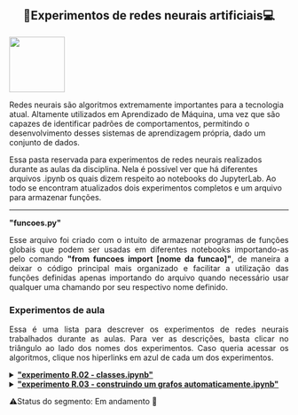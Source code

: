 <h2 align="center"> 🧠Experimentos de redes neurais artificiais💻 </h2>

<img src="https://user-images.githubusercontent.com/107013536/225460843-633e8f40-683f-4d8f-a420-c627d1d0a459.png" width="100" hight="100">

Redes neurais são algoritmos extremamente importantes para a tecnologia atual. Altamente utilizados em Aprendizado de Máquina, uma vez que são capazes de identificar padrões de comportamentos, permitindo o desenvolvimento desses sistemas de aprendizagem própria, dado um conjunto de dados.

Essa pasta reservada para experimentos de redes neurais realizados durante as aulas da disciplina. Nela é possível ver que há diferentes arquivos .ipynb os quais dizem respeito ao notebooks do JupyterLab. Ao todo se encontram atualizados dois experimentos completos e um arquivo para armazenar funções.

<hr>

<summary><b> "funcoes.py" </b></summary>
<p align="justify">
Esse arquivo foi criado com o intuito de armazenar programas de funções globais que podem ser usadas em diferentes notebooks importando-as pelo comando <b>"from funcoes import [nome da funcao]"</b>, de maneira a deixar o código principal mais organizado e facilitar a utilização das funções definidas apenas importando do arquivo quando necessário usar qualquer uma chamando por seu respectivo nome definido.
</p>

<h3> Experimentos de aula </h3>
<p align="justify">
Essa é uma lista para descrever os experimentos de redes neurais trabalhados durante as aulas. Para ver as descrições, basta clicar no triângulo ao lado dos nomes dos experimentos. Caso queria acessar os algoritmos, clique nos hiperlinks em azul de cada um dos experimentos.
</p>

<details><summary><b><a href="https://github.com/Sophlechim/Redes-Neurais---Sophia/blob/main/RedesNeurais/experimento%20R.02%20-%20classes.ipynb"> "experimento R.02 - classes.ipynb" </a></b></summary>
<p align="justify">
Estamos finalmente fazendo o nosso primeiro expeirmento do segmento de Redes Neurais, o qual nos introduz um novo modelo de código classes. Vale ressaltar que este e o terceiro experimento foram feitos antes do primeiro por fazer mais sentido apresentar os experimentos 1 e 4 juntos, pois são relacionados. Veremos eles na próxima aula.

Mas o que são classes??? Elas são um modelo de código que serve para criar objetos, quaisquer coisas, pois em `Python`, quase tudo pode ser classificado como objeto. É uma forma muito útil de organizar dados e funções, de maneira que elas podem ser armazenadas em secções diferentes para cada tipo de objeto que queremos criar. A estrutura que exige o uso das classes é complexa de uma forma que apenas listas, funções, dicionários e conjuntos não conseguem realizar.
</p>
</details>

<details><summary><b><a href="https://github.com/Sophlechim/Redes-Neurais---Sophia/blob/main/RedesNeurais/experimento%20R.03%20-%20construindo%20um%20grafo%20automaticamente.ipynb"> "experimento R.03 - construindo um grafos automaticamente.ipynb" </a></b></summary>
<p align="justify">
Seguindo o assunto sobre classes em `Python`, esse experimento três, feito na mesma aula que o experimento dois, utilizamos da modelo de classes para construir o primeiro passo de uma rede neural artificial usando um grafo que trabalhamos em sala de aula, fora do JupyterLab Notebook. Podemos ver esse grafo construído na secção `Refazendo o grafo que fizemos na aula anterior`. 

<b>Nota:</b> Por enquanto, qualquer grafo plotado neste Notebook não pode ser visualizado, pois meu computador não possui o software necessário para retornar a imagem dentro do JupyterLab. Caso não tenha o software em seu computador e queria ver sem precisar baixá-lo, primeiramente, certifique-se de que tenha instalado o pacote `graphviz` (pode baixá-lo usando o código presente na célula 'raw' abaixo). Depois, acesse o seguinte link <a href="https://dreampuf.github.io/GraphvizOnline/"> GraphvizOnline </a> e copie cada um dos URL's retornados pelos códigos acima e substitua o que está no script em preto pelo `digraph` que deseja ver.
</p>
</details>

⚠️Status do segmento: Em andamento 🔄
